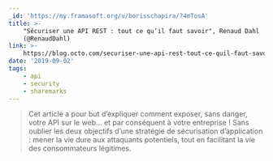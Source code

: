 ```yaml
---
_id: 'https://my.framasoft.org/u/borisschapira/?4mTosA'
title: >-
    "Sécuriser une API REST : tout ce qu’il faut savoir", Renaud Dahl
    (@RenaudDahl)
link: >-
    https://blog.octo.com/securiser-une-api-rest-tout-ce-quil-faut-savoir/#do_not_use
date: '2019-09-02'
tags:
    - api
    - security
    - sharemarks
---
```


<div class="markdown"><blockquote>
<p>Cet article a pour but d’expliquer comment exposer, sans danger, votre API sur le web… et par conséquent à votre entreprise ! Sans oublier les deux objectifs d’une stratégie de sécurisation d’application : mener la vie dure aux attaquants potentiels, tout en facilitant la vie des consommateurs légitimes.
</p>
</blockquote></div>
